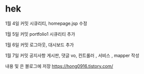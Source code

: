 # hek

1월 4일 커밋
시큐리티, homepage.jsp 수정

1월 5일 커밋
portfolio1 시큐리티 추가

1월 6일 커밋
로그아웃, 대시보드 추가

1월 7일 커밋
공지사항 게시판, 댓글 vo, 컨트롤러 , 서비스 , mapper 작성

내용 및 은 블로그에 저장 https://hong0916.tistory.com/
